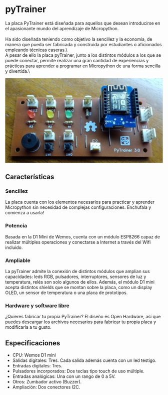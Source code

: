 # pyTrainer
La placa PyTrainer está diseñada para aquellos que desean introducirse en el apasionante mundo del aprendizaje de Micropython.<br>  
Ha sido diseñada teniendo como objetivo la sencillez y la economía, de manera que pueda ser fabricada y construida por estudiantes o aficionados empleando técnicas caseras.\  
A pesar de ello la placa pyTrainer, junto a los distintos módulos a los que se puede conectar, permite realizar una gran cantidad de experiencias y prácticas para aprender a programar en Micropython de una forma sencilla y divertida.\

![Placa pyTrainer versión 3](/images/pytrainer3.png)

## Características

### Sencillez
La placa cuenta con los elementos necesarios para practicar y aprender Micropython sin necesidad de complejas configuraciones. Enchufala y comienza a usarla!

### Potencia
Basada en la D1 Mini de Wemos, cuenta con un módulo ESP8266 capaz de realizar múltiples operaciones y conectarse a Internet a través del Wifi incluido.

### Ampliable
La pyTrainer admite la conexión de distintos módulos que amplian sus capacidades: leds RGB, pulsadores, interruptores, sensores de luz y temperatura, relés son solo algunos de ellos.
Además, el módulo D1 mini acepta distintos shields que se montan sobre la placa, como un display OLED, un sensor de temperatura o una placa de prototipos.

### Hardware y software libre
¿Quieres fabricar tu propia PyTrainer? El diseño es Open Hardware, así que puedes descargar los archivos necesarios para fabricar tu propia placa y modificarla a tu gusto.
 
## Especificaciones
* CPU: Wemos D1 mini
* Salidas digitales: Tres. Cada salida además cuenta con un led testigo.
* Entradas digitales: Tres.
* Pulsadores incorporados: Dos teclas tipo touch de uso múltiple.
* Entradas analógicas: Una con un rango de 0 a 5V.
* Otros: Zumbador activo (Buzzer).
* Ampliación: Dos conectores I2C.
